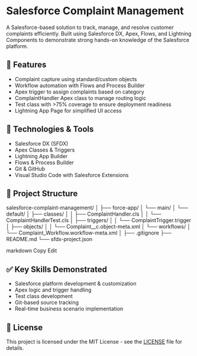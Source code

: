 # Salesforce Complaint Management

A Salesforce-based solution to track, manage, and resolve customer complaints efficiently. Built using Salesforce DX, Apex, Flows, and Lightning Components to demonstrate strong hands-on knowledge of the Salesforce platform.

## 🔧 Features

- Complaint capture using standard/custom objects  
- Workflow automation with Flows and Process Builder  
- Apex trigger to assign complaints based on category  
- ComplaintHandler Apex class to manage routing logic  
- Test class with >75% coverage to ensure deployment readiness  
- Lightning App Page for simplified UI access  

## 🧠 Technologies & Tools

- Salesforce DX (SFDX)  
- Apex Classes & Triggers  
- Lightning App Builder  
- Flows & Process Builder  
- Git & GitHub  
- Visual Studio Code with Salesforce Extensions  

## 📂 Project Structure

salesforce-complaint-management/
│
├── force-app/
│ └── main/
│ └── default/
│ ├── classes/
│ │ ├── ComplaintHandler.cls
│ │ └── ComplaintHandlerTest.cls
│ ├── triggers/
│ │ └── ComplaintTrigger.trigger
│ ├── objects/
│ │ └── Complaint__c.object-meta.xml
│ └── workflows/
│ └── Complaint_Workflow.workflow-meta.xml
│
├── .gitignore
├── README.md
└── sfdx-project.json

markdown
Copy
Edit

## ✅ Key Skills Demonstrated

- Salesforce platform development & customization  
- Apex logic and trigger handling  
- Test class development  
- Git-based source tracking  
- Real-time business scenario implementation  

## 📜 License

This project is licensed under the MIT License - see the [LICENSE](LICENSE) file for details.